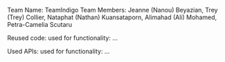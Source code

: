 Team Name: TeamIndigo 
Team Members: Jeanne (Nanou) Beyazian, Trey (Trey) Collier, Nataphat (Nathan) Kuansataporn, Alimahad (Ali) Mohamed, Petra-Camelia Scutaru

Reused code:
used for functionality: ...

Used APIs:
used for functionality: ...
